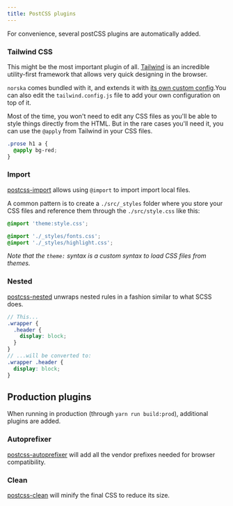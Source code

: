 ```yaml
---
title: PostCSS plugins
---
```


For convenience, several postCSS plugins are automatically added.

### Tailwind CSS

This might be the most important plugin of all.
[Tailwind][1] is an incredible utility-first framework
that allows very quick designing in the browser.

`norska` comes bundled with it, and extends it with [its own custom
config][2].You can also edit the `tailwind.config.js` file to add your
own configuration on top of it.

Most of the time, you won't need to edit any CSS files as you'll be able to
style things directly from the HTML. But in the rare cases you'll need it, you
can use the `@apply` from Tailwind in your CSS files.

```scss
.prose h1 a {
  @apply bg-red;
}
```

### Import

[postcss-import][3] allows using `@import` to import import local files.

A common pattern is to create a `./src/_styles` folder where you store your CSS
files and reference them through the
`./src/style.css` like this:

```css
@import 'theme:style.css';

@import './_styles/fonts.css';
@import './_styles/highlight.css';
```

_Note that the `theme:` syntax is a custom syntax to load CSS files from
themes._

### Nested

[postcss-nested][4] unwraps nested rules
in a fashion similar to what SCSS does.

```scss
// This...
.wrapper {
  .header {
    display: block;
  }
}
// ...will be converted to:
.wrapper .header {
  display: block;
}
```

## Production plugins

When running in production (through `yarn run build:prod`), additional plugins
are added.

### Autoprefixer

[postcss-autoprefixer][5] will add all the
vendor prefixes needed for browser compatibility.

### Clean

[postcss-clean][6] will minify the final
CSS to reduce its size.

[1]: https://tailwindcss.com/
[2]: /tailwind/
[3]: https://github.com/postcss/postcss-import
[4]: https://github.com/postcss/postcss-nested
[5]: https://github.com/postcss/autoprefixer
[6]: https://github.com/leodido/postcss-clean
